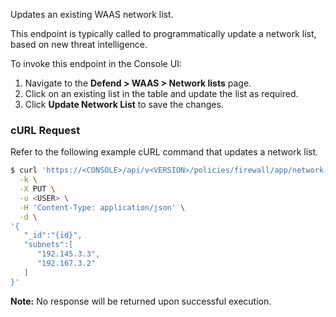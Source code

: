 Updates an existing WAAS network list.

This endpoint is typically called to programmatically update a network list, based on new threat intelligence.

To invoke this endpoint in the Console UI:

1. Navigate to the **Defend > WAAS > Network lists** page.
2. Click on an existing list in the table and update the list as required.
3. Click **Update Network List** to save the changes.

### cURL Request

Refer to the following example cURL command that updates a network list.

```bash
$ curl 'https://<CONSOLE>/api/v<VERSION>/policies/firewall/app/network-list' \
  -k \
  -X PUT \
  -u <USER> \
  -H 'Content-Type: application/json' \
  -d \
'{
   "_id":"{id}",
   "subnets":[
      "192.145.3.3",
      "192.167.3.2"
   ]
}'
```

​**Note:** No response will be returned upon successful execution.
